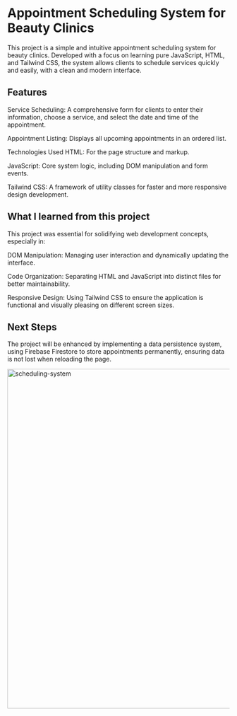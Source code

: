 # Appointment Scheduling System for Beauty Clinics

This project is a simple and intuitive appointment scheduling system for beauty clinics. Developed with a focus on learning pure JavaScript, HTML, and Tailwind CSS, the system allows clients to schedule services quickly and easily, with a clean and modern interface.

## Features

Service Scheduling: A comprehensive form for clients to enter their information, choose a service, and select the date and time of the appointment.

Appointment Listing: Displays all upcoming appointments in an ordered list.

Technologies Used
HTML: For the page structure and markup.

JavaScript: Core system logic, including DOM manipulation and form events.

Tailwind CSS: A framework of utility classes for faster and more responsive design development.

## What I learned from this project

This project was essential for solidifying web development concepts, especially in:

DOM Manipulation: Managing user interaction and dynamically updating the interface.

Code Organization: Separating HTML and JavaScript into distinct files for better maintainability.

Responsive Design: Using Tailwind CSS to ensure the application is functional and visually pleasing on different screen sizes.

## Next Steps

The project will be enhanced by implementing a data persistence system, using Firebase Firestore to store appointments permanently, ensuring data is not lost when reloading the page.


<img width="1366" height="768" alt="scheduling-system" src="https://github.com/user-attachments/assets/54f1c575-0d09-4cfc-bddb-d7d4b7e97594" />

